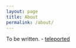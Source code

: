 ```yaml
---
layout: page
title: About
permalink: /about/
---
```


To be written. - <a href="http://teleported.in">teleported</a>
